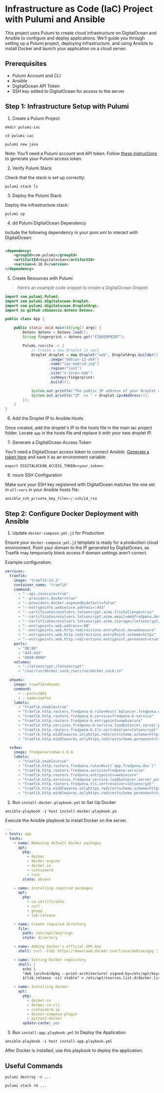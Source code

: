 # Infrastructure as Code (IaC) Project with Pulumi and Ansible

This project uses Pulumi to create cloud infrastructure on DigitalOcean and Ansible to configure and deploy
applications. We’ll guide you through setting up a Pulumi project, deploying infrastructure, and using Ansible to
install Docker and launch your application on a cloud server.

## Prerequisites

- Pulumi Account and CLI
- Ansible
- DigitalOcean API Token
- SSH key added to DigitalOcean for access to the server

## Step 1: Infrastructure Setup with Pulumi

1. Create a Pulumi Project

```shell
mkdir pulumi-iac
```

```shell
cd pulumi-iac
```

```shell
pulumi new java
```

Note: You’ll need a Pulumi account and API token.
Follow [these instructions](https://www.pulumi.com/docs/pulumi-cloud/access-management/access-tokens/) to generate your
Pulumi access token.

2. Verify Pulumi Stack

Check that the stack is set up correctly:

```shell
pulumi stack ls
```

3. Deploy the Pulumi Stack

Deploy the infrastructure stack:

```shell
pulumi up
```

4. dd Pulumi DigitalOcean Dependency

Include the following dependency in your pom.xml to interact with DigitalOcean:

```xml

<dependency>
    <groupId>com.pulumi</groupId>
    <artifactId>digitalocean</artifactId>
    <version>4.18.0</version>
</dependency>
```

5. Create Resources with Pulumi

> Here’s an example code snippet to create a DigitalOcean Droplet:

```java
import com.pulumi.Pulumi;
import com.pulumi.digitalocean.Droplet;
import com.pulumi.digitalocean.DropletArgs;
import io.github.cdimascio.dotenv.Dotenv;

public class App {

    public static void main(String[] args) {
        Dotenv dotenv = Dotenv.load();
        String fingerprint = dotenv.get("FINGERPRINT");

        Pulumi.run(ctx -> {
            // Create a new Droplet in nyc1
            Droplet droplet = new Droplet("web", DropletArgs.builder()
                    .image("debian-12-x64")
                    .name("iac-madrid-jug")
                    .region("lon1")
                    .size("s-1vcpu-2gb")
                    .sshKeys(fingerprint)
                    .build());

            System.out.println("The public IP address of your Droplet application");
            System.out.println("IP  => " + droplet.ipv4Address());
        });
    }
}
```

6. Add the Droplet IP to Ansible Hosts

Once created, add the droplet's IP to the hosts file in the main iac project folder. Locate `app` in the hosts file and
replace it with your new droplet IP.

7. Generate a DigitalOcean Access Token

You’ll need a DigitalOcean access token to connect
Ansible. [Generate a token here](https://docs.digitalocean.com/reference/api/create-personal-access-token) and save it
as an environment variable:

```shell
export DIGITALOCEAN_ACCESS_TOKEN=<your_token>
```

8. nsure SSH Configuration

Make sure your SSH key registered with DigitalOcean matches the one set in `all:vars` in your Ansible hosts file:

```shell
ansible_ssh_private_key_file=~/.ssh/id_rsa
```

## Step 2: Configure Docker Deployment with Ansible

1. Update `docker-compose.yml.j2` for Production

Ensure your `docker-compose.yml.j2` template is ready for a production cloud environment. Point your domain to the IP
generated by DigitalOcean, as Traefik may temporarily block access if domain settings aren’t correct.

Example configuration:

```yaml
services:
  traefik:
    image: "traefik:v3.2"
    container_name: "traefik"
    command:
      - "--api.insecure=true"
      - "--providers.docker=true"
      - "--providers.docker.exposedbydefault=false"
      - "--entrypoints.websecure.address=:443"
      - "--certificatesresolvers.letsencrypt.acme.tlschallenge=true"
      - "--certificatesresolvers.letsencrypt.acme.email=me@fredpena.dev"
      - "--certificatesresolvers.letsencrypt.acme.storage=/letsencrypt/acme.json"
      - "--entrypoints.web.address=:80"
      - "--entrypoints.web.http.redirections.entryPoint.to=websecure"
      - "--entrypoints.web.http.redirections.entryPoint.scheme=https"
      - "--entrypoints.web.http.redirections.entrypoint.permanent=true"
    ports:
      - "80:80"
      - "443:443"
      - "8080:8080"
    volumes:
      - "./letsencrypt:/letsencrypt"
      - "/var/run/docker.sock:/var/run/docker.sock:ro"

  whoami:
    image: traefik/whoami
    command:
      - --port=2001
      - --name=iamfoo
    labels:
      - "traefik.enable=true"
      - "traefik.http.routers.fredpena-b.rule=Host(`balancer.fredpena.dev`)"
      - "traefik.http.routers.fredpena-b.service=fredpena-b-service"
      - "traefik.http.routers.fredpena-b.entrypoints=websecure"
      - "traefik.http.services.fredpena-b-service.loadbalancer.server.port=2001"
      - "traefik.http.routers.fredpena-b.tls.certresolver=letsencrypt"
      - "traefik.http.middlewares.onlyhttps.redirectscheme.scheme=https"
      - "traefik.http.middlewares.onlyhttps.redirectscheme.permanent=true"

  ssdwa:
    image: fredpena/ssdwa:1.0.0
    labels:
      - "traefik.enable=true"
      - "traefik.http.routers.fredpena.rule=Host(`app.fredpena.dev`)"
      - "traefik.http.routers.fredpena.service=fredpena-service"
      - "traefik.http.routers.fredpena.entrypoints=websecure"
      - "traefik.http.services.fredpena-service.loadbalancer.server.port=37650"
      - "traefik.http.routers.fredpena.tls.certresolver=letsencrypt"
      - "traefik.http.middlewares.onlyhttps.redirectscheme.scheme=https"
      - "traefik.http.middlewares.onlyhttps.redirectscheme.permanent=true"
```

2. Run `install-docker.playbook.yml` to Set Up Docker

```shell
ansible-playbook -i host install-docker.playbook.ym
```

Execute the Ansible playbook to install Docker on the server.

```yaml
---
- hosts: app
  tasks:
    - name: Removing default Docker packages
      apt:
        pkg:
          - docker
          - docker-engine
          - docker.io
          - containerd
          - runc
        state: absent

    - name: Installing required packages
      apt:
        pkg:
          - ca-certificates
          - curl
          - gnupg
          - lsb-release

    - name: Create required directory
      file:
        path: /etc/apt/keyrings
        state: directory

    - name: Adding Docker's official GPG key
      shell: curl -fsSL https://download.docker.com/linux/debian/gpg | sudo gpg --batch --yes --dearmor -o /etc/apt/keyrings/docker.gpg

    - name: Setting Docker repository
      shell: |
        echo \
        "deb [arch=$(dpkg --print-architecture) signed-by=/etc/apt/keyrings/docker.gpg] https://download.docker.com/linux/debian \
        $(lsb_release -cs) stable" > /etc/apt/sources.list.d/docker.list

    - name: Installing Docker
      apt:
        pkg:
          - docker-ce
          - docker-ce-cli
          - containerd.io
          - docker-compose-plugin
          - python3-docker
        update-cache: yes
```

3. Run `install-app.playbook.yml` to Deploy the Application

```shell
ansible-playbook -i host install-app.playbook.yml
```

After Docker is installed, use this playbook to deploy the application.

## Useful Commands

```shell
pulumi destroy -s ...
```

```shell
pulumi stack rm ...
```